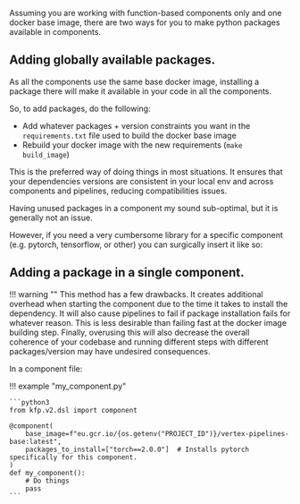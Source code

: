 Assuming you are working with function-based components only and one docker base image, there are two ways for you to make python packages available in components.

## Adding globally available packages.

As all the components use the same base docker image, installing a package there will make it available in your code in all the components.

So, to add packages, do the following:

- Add whatever packages + version constraints you want in the `requirements.txt` file used to build the docker base image
- Rebuild your docker image with the new requirements (`make build_image`)

This is the preferred way of doing things in most situations. It ensures that your dependencies versions are consistent in your local env and across components and pipelines, reducing compatibilities issues. 

Having unused packages in a component my sound sub-optimal, but it is generally not an issue.

However, if you need a very cumbersome library for a specific component (e.g. pytorch, tensorflow, or other) you can surgically insert it like so:

## Adding a package in a single component.

!!! warning ""
    This method has a few drawbacks. It creates additional overhead when starting the component due to the time it takes to install the dependency. It will also cause pipelines to fail if package installation fails for whatever reason. This is less desirable than failing fast at the docker image building step. Finally, overusing this will also decrease the overall coherence of your codebase and running different steps with different packages/version may have undesired consequences.

In a component file:

!!! example "my_component.py"

    ```python3
    from kfp.v2.dsl import component

    @component(
        base_image=f"eu.gcr.io/{os.getenv("PROJECT_ID")}/vertex-pipelines-base:latest",
        packages_to_install=["torch==2.0.0"]  # Installs pytorch specifically for this component.
    )
    def my_component():
        # Do things
        pass
    ```